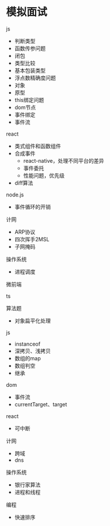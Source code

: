 # 模拟面试

js

- 判断类型
- 函数传参问题
- 闭包
- 类型比较
- 基本包装类型
- 浮点数精确度问题
- 对象
- 原型
- this绑定问题
- dom节点
- 事件绑定
- 事件流

react

- 类式组件和函数组件
- 合成事件
  - react-native，处理不同平台的差异
  - 事件委托
  - 性能问题，优先级
- diff算法

node.js

- 事件循环的开销

计网

- ARP协议
- 四次挥手2MSL
- 子网掩码

操作系统

- 进程调度

微前端

ts



算法题

- 对象扁平化处理





js

- instanceof
- 深拷贝、浅拷贝
- 数组的map
- 数组判空
- 继承



dom

- 事件流
- currentTarget、target



react

- 可中断



计网

- 跨域
- dns



操作系统

- 银行家算法
- 进程和线程



编程

- 快速排序